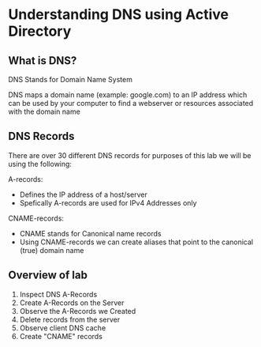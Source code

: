 # Understanding DNS using Active Directory

## What is DNS?

DNS Stands for Domain Name System

DNS maps a domain name (example: google.com) to an IP address which can be used by your computer to find a webserver or resources associated with the domain name

## DNS Records
There are over 30 different DNS records for purposes of this lab we will be using the following:  

A-records:
  - Defines the IP address of a host/server
  - Spefically A-records are used for IPv4 Addresses only
  
CNAME-records:
- CNAME stands for Canonical name records
- Using CNAME-records we can create aliases that point to the canonical (true) domain name

## Overview of lab

1. Inspect DNS A-Records
2. Create A-Records on the Server
3. Observe the A-Records we Created
4. Delete records from the server
5. Observe client DNS cache
6. Create "CNAME" records
